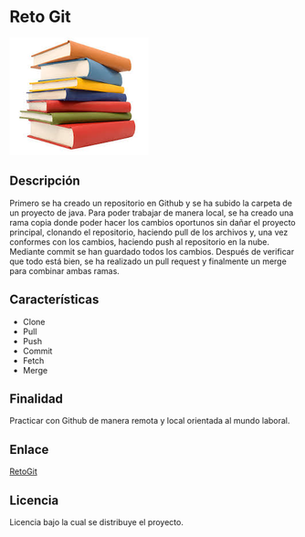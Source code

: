 # Reto Git 
![Imagen de Portada](RECURSOS/images.jpg) 

## Descripción 
Primero se ha creado un repositorio en Github y se ha subido la carpeta de un proyecto de java.
Para poder trabajar de manera local, se ha creado una rama copia donde poder hacer los cambios oportunos sin dañar el proyecto principal, clonando el repositorio, haciendo pull de los archivos y, una vez conformes con los cambios, haciendo push al repositorio en la nube. Mediante commit se han guardado todos los cambios.
Después de verificar que todo está bien, se ha realizado un pull request y finalmente un merge para combinar ambas ramas.

## Características 
- Clone
- Pull
- Push
- Commit
- Fetch
- Merge 

## Finalidad 
Practicar con Github de manera remota y local orientada al mundo laboral.  

## Enlace 
[RetoGit]([url](https://github.com/estirrayo/retogit))

## Licencia 
Licencia bajo la cual se distribuye el proyecto.

